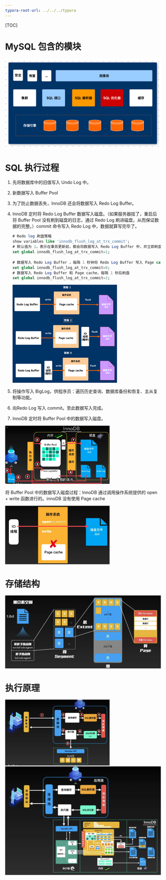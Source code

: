 ```yaml
---
typora-root-url: ../../../typora
---
```


[TOC]

# MySQL 包含的模块

<img src="/images/mysql/WX20230317-181553@2x.png" style="zoom:50%;" />



# SQL 执行过程

1. 先将数据库中的旧值写入 Undo Log 中。

2. 新数据写入 Buffer Pool

3. 为了防止数据丢失，InnoDB 还会将数据写入 Redo Log Buffer。

4. InnoDB 定时将 Redo Log Buffer 数据写入磁盘。（如果服务器挂了，重启后将 Buffer Pool 没有刷到磁盘的日志，通过 Redo Log 刷进磁盘，从而保证数据的完整。）commit 命令写入 Redo Log 中，数据就算写完毕了。

   ```sql
   # Redo log 刷盘策略
   show variables like 'innodb_flush_log_at_trx_commit';
   # 默认值为 1，表示在事务更新前，都会将数据写入 Redo Log Buffer 中，并立即刷盘
   set global innodb_flush_log_at_trx_commit=1;
   
   # 数据写入 Redo Log Buffer ，每隔 1 秒钟将 Redo Log Buffer 写入 Page cache 并立即刷盘。
   set global innodb_flush_log_at_trx_commit=0;
   # 数据写入 Redo Log Buffer 和 Page cache，每隔 1 秒后刷盘
   set global innodb_flush_log_at_trx_commit=2;
   ```

   <img src="/images/mysql/WX20230317-195717@2x.png" style="zoom:33%;" />

5. 将操作写入 BigLog，供程序员：遍历历史查询、数据库备份和恢复、主从复制等功能。

6. 向Redo Log 写入 commit。至此数据写入完成。

7. InnoDB 定时将 Buffer Pool 中的数据写入磁盘。



<img src="/images/mysql/WX20230317-200505.png" style="zoom:33%;" />



将 Buffer Pool 中的数据写入磁盘过程：InnoDB 通过调用操作系统提供的 open + write 函数进行的。innoDB 没有使用 Page cache

<img src="/images/mysql/WX20230317-192616.png" style="zoom:33%;" />



# 存储结构



<img src="/images/mysql/WX20230317-204811@2x.png" style="zoom:50%;" />





# 执行原理



<img src="/images/mysql/WX20230317-212522@2x.png" style="zoom:33%;" />









<img src="/images/mysql/WX20230317-212648@2x.png" style="zoom:50%;" />